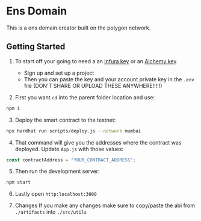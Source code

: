 # **Ens Domain**
This is a ens domain creator built on the polygon network.

## **Getting Started**
1. To start off your going to need a an [Infura key](https://infura.io/) or an [Alchemy key](https://www.alchemy.com/)
   * Sign up and set up a project
   * Then you can paste the key and your account private key in the ```.env``` file (DON'T SHARE OR UPLOAD THESE ANYWHERE!!!!!) 

2. First you want ```cd``` into the parent folder location and use:
```sh
npm i
```

3. Deploy the smart contract to the testnet:

```sh
npx hardhat run scripts/deploy.js --network mumbai
```

4. That command will give you the addresses where the contract was deployed. Update `App.js` with those values:

```javascript
const contractAddress = "YOUR_CONTRACT_ADDRESS";
```

5. Then run the development server:

```sh
npm start
```

6. Lastly open ```http:localhost:3000```

7. Changes
If you make any changes make sure to copy/paste the abi from ```./artifacts``` into ```./src/utils``` 

